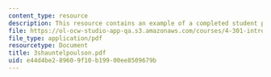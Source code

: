 ```yaml
---
content_type: resource
description: This resource contains an example of a completed student project.
file: https://ol-ocw-studio-app-qa.s3.amazonaws.com/courses/4-301-introduction-to-the-visual-arts-spring-2007/e44d4be289609f10b19900ee8509679b_3shauntelpoulson.pdf
file_type: application/pdf
resourcetype: Document
title: 3shauntelpoulson.pdf
uid: e44d4be2-8960-9f10-b199-00ee8509679b
---
```

